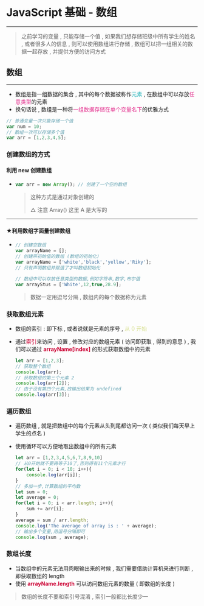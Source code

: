 # JavaScript 基础 - 数组

------------------

> 之前学习的变量 , 只能存储一个值 , 如果我们想存储班级中所有学生的姓名 , 或者很多人的信息 , 则可以使用数组进行存储 , 数组可以把一组相关的数据一起存放 , 并提供方便的访问方式

## 数组

-----------

* 数组是指一组数据的集合 , 其中的每个数据被称作<font color=#25b2b8>元素</font> , 在数组中可以存放<font color=#e3318e>任意类型</font>的元素
* 换句话说 , 数组是一种将<font color=#e3318e>一组数据存储在单个变量名下</font>的优雅方式

```javascript
// 普通变量一次只能存储一个值
var num = 10;
// 数组一次可以存储多个值
var arr = [1,2,3,4,5];
```

### 创建数组的方式

#### 利用 new 创建数组

* ```javascript
  var arr = new Array(); // 创建了一个空的数组
  ```

  > 这种方式是通过对象创建的
  >
  > △ 注意 Array() 这里 A 是大写的

------------------------------

#### ★利用数组字面量创建数组

* ```javascript
  // 创建空数组
  var arrayName = [];
  // 创建带初始值的数组 (数组的初始化)
  var arrayName = ['white','black','yellow','Riky'];
  // 只有声明数组并赋值了才叫数组初始化
  
  // 数组中可以存放任意类型的数据,例如字符串,数字,布尔值
  var arrayStus = ['White',12,true,28.9];
  ```

  > 数据一定用逗号分隔 , 数组内的每个数据称为元素

### 获取数组元素

* 数组的索引 : 即下标 , 或者说就是元素的序号 , <font color=#d5de8c>从 0 开始</font> 

* 通过<font color=#cc0033>索引</font>来访问 , 设置 , 修改对应的数组元素 ( 访问即获取 , 得到的意思 ) , 我们可以通过 <font color=#cc0033>**arrayName[index]**</font> 的形式获取数组中的元素

  ```javascript
  let arr = [1,2,3];
  // 获取整个数组
  console.log(arr);
  // 获取数组的第三个元素 2
  console.log(arr[2]);
  // 由于没有第四个元素,故输出结果为 undefined
  console.log(arr[3]);
  ```


### 遍历数组

* 遍历数组 , 就是把数组中的每个元素从头到尾都访问一次 ( 类似我们每天早上学生的点名 )

* 使用循环可以方便地取出数组中的所有元素

  ```javascript
  let arr = [1,2,3,4,5,6,7,8,9,10]
  // 从0开始就不要再等于10了,否则得有11个元素才行
  for(let i = 0; i < 10; i++){
      console.log(arr[i]);
  }
  // 多加一步,计算数组的平均数
  let sum = 0;
  let average = 0;
  for(let i = 0; i < arr.length; i++){
      sum += arr[i];
  }
  average = sum / arr.length;
  console.log('The average of array is : ' + average);
  // 输出多个变量,用逗号分隔即可
  console.log(sum , average);
  ```

### 数组长度

* 当数组中的元素无法用肉眼输出来的时候 , 我们需要借助计算机来进行判断 , 即获取数组的 length
* 使用 <font color=#cc0033>**arrayName.length**</font> 可以访问数组元素的数量 ( 即数组的长度 )

> 数组的长度不要和索引号混淆 , 索引一般都比长度少一
